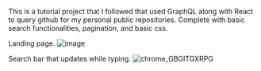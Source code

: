 This is a tutorial project that I followed that used GraphQL along with React to query github for my personal public repositories.
Complete with basic search functionalities, pagination, and basic css.

Landing page.
![image](https://github.com/DeoDurant/GraphQL-LinkedIn/assets/83045996/14aad45f-5863-46f2-9dff-7fbb0ee621b2)

Search bar that updates while typing.
![chrome_GBGITGXRPG](https://github.com/DeoDurant/GraphQL-LinkedIn/assets/83045996/10870cc3-d1a9-45f1-a019-b4c550192321)




